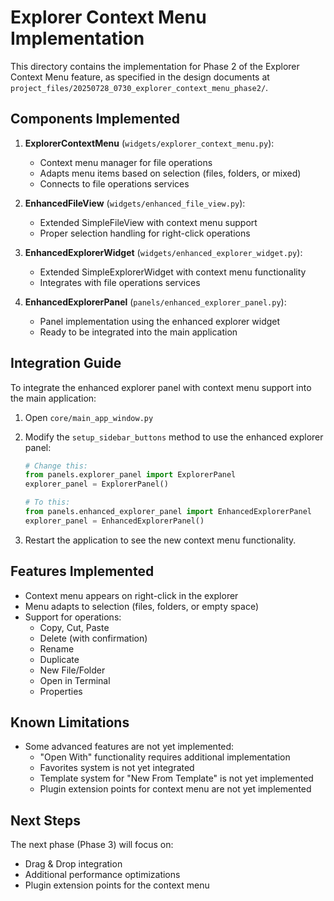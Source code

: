# Explorer Context Menu Implementation

This directory contains the implementation for Phase 2 of the Explorer Context Menu feature, as specified in the design documents at `project_files/20250728_0730_explorer_context_menu_phase2/`.

## Components Implemented

1. **ExplorerContextMenu** (`widgets/explorer_context_menu.py`):
   - Context menu manager for file operations
   - Adapts menu items based on selection (files, folders, or mixed)
   - Connects to file operations services

2. **EnhancedFileView** (`widgets/enhanced_file_view.py`):
   - Extended SimpleFileView with context menu support
   - Proper selection handling for right-click operations

3. **EnhancedExplorerWidget** (`widgets/enhanced_explorer_widget.py`):
   - Extended SimpleExplorerWidget with context menu functionality
   - Integrates with file operations services

4. **EnhancedExplorerPanel** (`panels/enhanced_explorer_panel.py`):
   - Panel implementation using the enhanced explorer widget
   - Ready to be integrated into the main application

## Integration Guide

To integrate the enhanced explorer panel with context menu support into the main application:

1. Open `core/main_app_window.py`

2. Modify the `setup_sidebar_buttons` method to use the enhanced explorer panel:

   ```python
   # Change this:
   from panels.explorer_panel import ExplorerPanel
   explorer_panel = ExplorerPanel()
   
   # To this:
   from panels.enhanced_explorer_panel import EnhancedExplorerPanel
   explorer_panel = EnhancedExplorerPanel()
   ```

3. Restart the application to see the new context menu functionality.

## Features Implemented

- Context menu appears on right-click in the explorer
- Menu adapts to selection (files, folders, or empty space)
- Support for operations:
  - Copy, Cut, Paste
  - Delete (with confirmation)
  - Rename
  - Duplicate
  - New File/Folder
  - Open in Terminal
  - Properties
  
## Known Limitations

- Some advanced features are not yet implemented:
  - "Open With" functionality requires additional implementation
  - Favorites system is not yet integrated
  - Template system for "New From Template" is not yet implemented
  - Plugin extension points for context menu are not yet implemented

## Next Steps

The next phase (Phase 3) will focus on:
- Drag & Drop integration
- Additional performance optimizations
- Plugin extension points for the context menu

